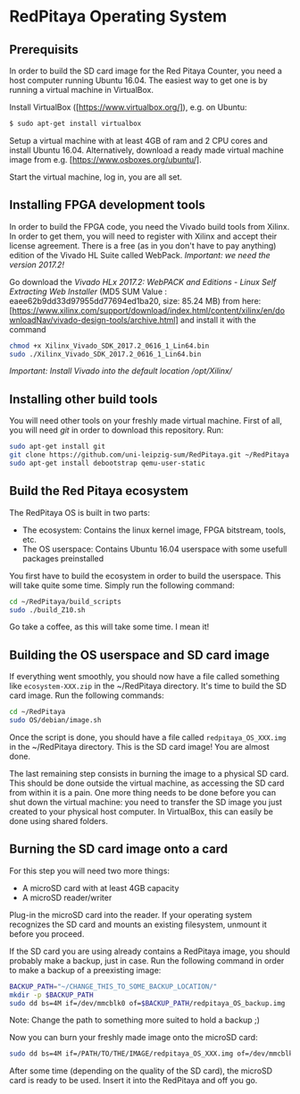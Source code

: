 # RedPitaya Operating System


## Prerequisits

In order to build the SD card image for the Red Pitaya Counter, you need a host
computer running Ubuntu 16.04. The easiest way to get one is by running a
virtual machine in VirtualBox.

Install VirtualBox ([https://www.virtualbox.org/]), e.g. on Ubuntu:

```bash
$ sudo apt-get install virtualbox
```

Setup a virtual machine with at least 4GB of ram and 2 CPU cores and install
Ubuntu 16.04. Alternatively, download a ready made virtual machine image from
e.g. [https://www.osboxes.org/ubuntu/].

Start the virtual machine, log in, you are all set.

## Installing FPGA development tools

In order to build the FPGA code, you need the Vivado build tools from Xilinx. In
order to get them, you will need to register with Xilinx and accept their
license agreement. There is a free (as in you don't have to pay anything)
edition of the Vivado HL Suite called WebPack.
*Important: we need the version 2017.2!*

Go download the _Vivado HLx 2017.2: WebPACK and Editions - Linux Self Extracting
Web Installer_ (MD5 SUM Value : eaee62b9dd33d97955dd77694ed1ba20, size: 85.24
MB) from here:
[https://www.xilinx.com/support/download/index.html/content/xilinx/en/downloadNav/vivado-design-tools/archive.html]
and install it with the command

```bash
chmod +x Xilinx_Vivado_SDK_2017.2_0616_1_Lin64.bin
sudo ./Xilinx_Vivado_SDK_2017.2_0616_1_Lin64.bin
```

*Important: Install Vivado into the default location /opt/Xilinx/*

## Installing other build tools

You will need other tools on your freshly made virtual machine. First of all,
you will need _git_ in order to download this repository. Run:

```bash
sudo apt-get install git
git clone https://github.com/uni-leipzig-sum/RedPitaya.git ~/RedPitaya
sudo apt-get install debootstrap qemu-user-static
```

## Build the Red Pitaya ecosystem

The RedPitaya OS is built in two parts:
- The ecosystem: Contains the linux kernel image, FPGA bitstream, tools, etc.
- The OS userspace: Contains Ubuntu 16.04 userspace with some usefull packages preinstalled
  
You first have to build the ecosystem in order to build the userspace. This will
take quite some time. Simply run the following command:

```bash
cd ~/RedPitaya/build_scripts
sudo ./build_Z10.sh
```

Go take a coffee, as this will take some time. I mean it!

## Building the OS userspace and SD card image

If everything went smoothly, you should now have a file called something like
`ecosystem-XXX.zip` in the ~/RedPitaya directory. It's time to build the SD card
image. Run the following commands:

```bash
cd ~/RedPitaya
sudo OS/debian/image.sh
```

Once the script is done, you should have a file called `redpitaya_OS_XXX.img` in
the ~/RedPitaya directory. This is the SD card image! You are almost done.

The last remaining step consists in burning the image to a physical SD card.
This should be done outside the virtual machine, as accessing the SD card from
within it is a pain. One more thing needs to be done before you can shut down
the virtual machine: you need to transfer the SD image you just created to your
physical host computer. In VirtualBox, this can easily be done using shared
folders.

## Burning the SD card image onto a card

For this step you will need two more things:
- A microSD card with at least 4GB capacity
- A microSD reader/writer

Plug-in the microSD card into the reader. If your operating system recognizes
the SD card and mounts an existing filesystem, unmount it before you proceed.

If the SD card you are using already contains a RedPitaya image, you should
probably make a backup, just in case. Run the following command in order to make
a backup of a preexisting image:
```bash
BACKUP_PATH="~/CHANGE_THIS_TO_SOME_BACKUP_LOCATION/"
mkdir -p $BACKUP_PATH
sudo dd bs=4M if=/dev/mmcblk0 of=$BACKUP_PATH/redpitaya_OS_backup.img
```

Note: Change the path to something more suited to hold a backup ;)

Now you can burn your freshly made image onto the microSD card:
```bash
sudo dd bs=4M if=/PATH/TO/THE/IMAGE/redpitaya_OS_XXX.img of=/dev/mmcblk0
```

After some time (depending on the quality of the SD card), the microSD card is
ready to be used. Insert it into the RedPitaya and off you go.
